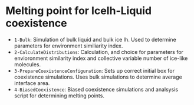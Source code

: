 # Melting point for IceIh-Liquid coexistence

* ```1-Bulk```: Simulation of bulk liquid and bulk ice Ih. Used to determine parameters for environment similiarity index. 
* ```2-CalculateDistributions```: Calculation, and choice for parameters for envioronment similarity index and collective variable number of ice-like molecules. 
* ```3-PrepareCoexistenceConfiguration```: Sets up correct initial box for coexistence simulations. Uses bulk simulations to determine average interface area. 
* ```4-BiasedCoexistence```: Biased coexistence simulations and analsysis script for determining melting points.
